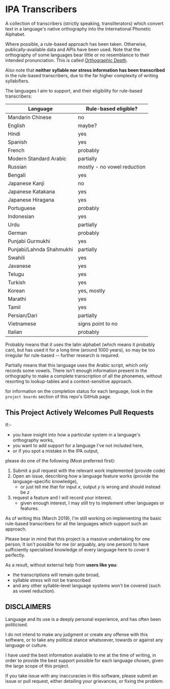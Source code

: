 # IPA Transcribers

A collection of transcribers (strictly speaking, transliterators) which convert text in a language's native orthography into the International Phonetic Alphabet.

Where possible, a rule-based approach has been taken. Otherwise, publically-available data and APIs have been used.
Note that the orthography of some languages bear little or no resemblance to their intended pronunciation. This is called [Orthographic Depth](https://en.wikipedia.org/wiki/Orthographic_depth).

Also note that **neither syllable nor stress information has been transcribed** in the rule-based transcribers,
due to the far higher complexity of writing syllabifiers.

The languages I aim to support, and their eligibility for rule-based transcribers:

Language                | Rule-based eligible?
------------------------|------------
Mandarin Chinese        | no
English                 | maybe?
Hindi                   | yes
Spanish                 | yes
French                  | probably
Modern Standard Arabic  | partially
Russian                 | mostly - no vowel reduction
Bengali                 | yes
Japanese Kanji          | no
Japanese Katakana       | yes
Japanese Hiragana       | yes
Portuguese              | probably
Indonesian              | yes
Urdu                    | partially
German                  | probably
Punjabi Gurmukhi        | yes
Punjabi/Lahnda Shahmukhi| partially
Swahili                 | yes
Javanese                | yes
Telugu                  | yes
Turkish                 | yes
Korean                  | yes, mostly
Marathi                 | yes
Tamil                   | yes
Persian/Dari            | partially
Vietnamese              | signs point to no
Italian                 | probably

Probably means that it uses the latin alphabet (which means it probably can),
but has used it for a long time (around 1000 years), so may be too irregular for rule-based -- further research is required.

Partially means that this language uses the Arabic script, which only records some vowels. 
There isn't enough information present in the orthography to make a complete transcription of all the phonemes,
without resorting to lookup-tables and a context-sensitive approach.

for information on the completion status for each language, look in the `project boards` section of this repo's GitHub page.


## This Project Actively Welcomes Pull Requests

If:-

* you have insight into *how* a particular system in a language's orthography works,
* you want to add support for a language I've not included here,
* or if you spot a mistake in the IPA output,

please do one of the following (Most preferred first):

1. Submit a pull request with the relevant work implemented (provide code)
2. Open an issue, describing *how* a language feature works (provide the language-specific knowledge),
    - or just tell me that for input *x*, output *y* is wrong and should instead be *z*
3. request a feature and I will record your interest.
    - given enough interest, I may still try to implement other languages or features.
 
As of writing this (March 2019), I'm still working on implementing the basic rule-based transcribers for all the languages which
support such an approach.

Please bear in mind that this project is a massive undertaking for one person;
It isn't possible for me (or arguably, any one person) to have sufficiently specialised knowledge of every language here to cover it perfectly.

As a result, without external help from **users like you**:
* the transcriptions will remain quite broad,
* syllable stress will not be transcribed
* and any other syllable-level language systems won't be covered (such as vowel reduction).

## DISCLAIMERS

Language and its use is a deeply personal experience, and has often been politicised.

I do not intend to make any judgment or create any offense with this software,
or to take any political stance whatsoever, towards or against any language or culture.

I have used the best information available to me at the time of writing, 
in order to provide the best support possible for each language chosen,
given the large scope of this project.

If you take issue with any inaccuracies in this software,
please submit an issue or pull request, either detailing your grievances, or fixing the problem.
